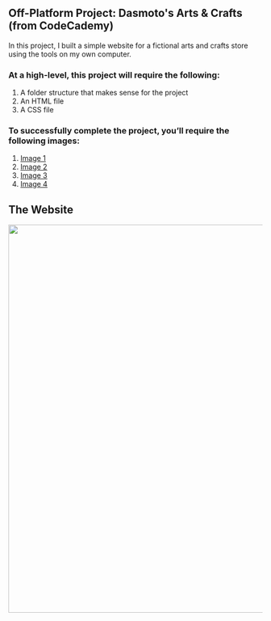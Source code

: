 ## Off-Platform Project: Dasmoto's Arts & Crafts (from CodeCademy)

In this project, I built a simple website for a fictional arts and crafts store using the tools on my own computer.

### At a high-level, this project will require the following:

1. A folder structure that makes sense for the project
2. An HTML file
3. A CSS file

### To successfully complete the project, you’ll require the following images:

1. [Image 1](https://content.codecademy.com/courses/freelance-1/unit-2/pattern.jpeg)
2. [Image 2](https://content.codecademy.com/courses/freelance-1/unit-2/hacksaw.jpeg)
3. [Image 3](https://content.codecademy.com/courses/freelance-1/unit-2/frames.jpeg)
4. [Image 4](https://content.codecademy.com/courses/freelance-1/unit-2/finnish.jpeg)

## The Website
<p align="center"><img src="https://github.com/nekoemperor/dasmoto-art-craft-frontend/blob/master/resources/images/DasmotoArtCraft.gif" width="768"  />




